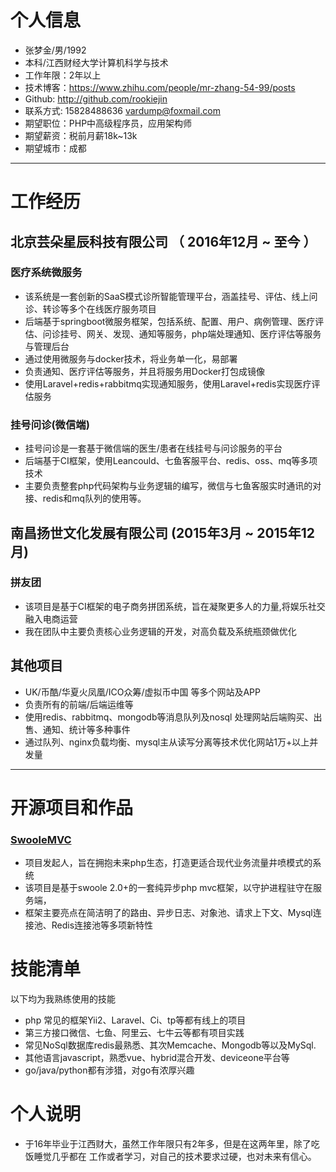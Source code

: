 # 个人信息

 - 张梦金/男/1992 
 - 本科/江西财经大学计算机科学与技术
 - 工作年限：2年以上
 - 技术博客：https://www.zhihu.com/people/mr-zhang-54-99/posts
 - Github: http://github.com/rookiejin 
 - 联系方式: 15828488636 <vardump@foxmail.com>
 - 期望职位：PHP中高级程序员，应用架构师
 - 期望薪资：税前月薪18k~13k
 - 期望城市：成都

---

# 工作经历

## 北京芸朵星辰科技有限公司 （ 2016年12月 ~ 至今 ）

### 医疗系统微服务
* 该系统是一套创新的SaaS模式诊所智能管理平台，涵盖挂号、评估、线上问诊、转诊等多个在线医疗服务项目
* 后端基于springboot微服务框架，包括系统、配置、用户、病例管理、医疗评估、问诊挂号、网关、发现、通知等服务，php端处理通知、医疗评估等服务与管理后台
* 通过使用微服务与docker技术，将业务单一化，易部署
* 负责通知、医疗评估等服务，并且将服务用Docker打包成镜像
* 使用Laravel+redis+rabbitmq实现通知服务，使用Laravel+redis实现医疗评估服务

### 挂号问诊(微信端)
* 挂号问诊是一套基于微信端的医生/患者在线挂号与问诊服务的平台
* 后端基于CI框架，使用Leancould、七鱼客服平台、redis、oss、mq等多项技术
* 主要负责整套php代码架构与业务逻辑的编写，微信与七鱼客服实时通讯的对接、redis和mq队列的使用等。

## 南昌扬世文化发展有限公司 (2015年3月 ~ 2015年12月)

### 拼友团
* 该项目是基于CI框架的电子商务拼团系统，旨在凝聚更多人的力量,将娱乐社交融入电商运营
* 我在团队中主要负责核心业务逻辑的开发，对高负载及系统瓶颈做优化



## 其他项目

* UK/币酷/华夏火凤凰/ICO众筹/虚拟币中国 等多个网站及APP
* 负责所有的前端/后端运维等
* 使用redis、rabbitmq、mongodb等消息队列及nosql 处理网站后端购买、出售、通知、统计等多种事件
* 通过队列、nginx负载均衡、mysql主从读写分离等技术优化网站1万+以上并发量

---

# 开源项目和作品
### [SwooleMVC](https://github.com/rookiejin/swoole)
* 项目发起人，旨在拥抱未来php生态，打造更适合现代业务流量井喷模式的系统
* 该项目是基于swoole 2.0+的一套纯异步php mvc框架，以守护进程驻守在服务端，
* 框架主要亮点在简洁明了的路由、异步日志、对象池、请求上下文、Mysql连接池、Redis连接池等多项新特性

# 技能清单

以下均为我熟练使用的技能

- php 常见的框架Yii2、Laravel、Ci、tp等都有线上的项目
- 第三方接口微信、七鱼、阿里云、七牛云等都有项目实践
- 常见NoSql数据库redis最熟悉、其次Memcache、Mongodb等以及MySql.
- 其他语言javascript，熟悉vue、hybrid混合开发、deviceone平台等
- go/java/python都有涉猎，对go有浓厚兴趣

# 个人说明

* 于16年毕业于江西财大，虽然工作年限只有2年多，但是在这两年里，除了吃饭睡觉几乎都在
工作或者学习，对自己的技术要求过硬，也对未来有信心。
